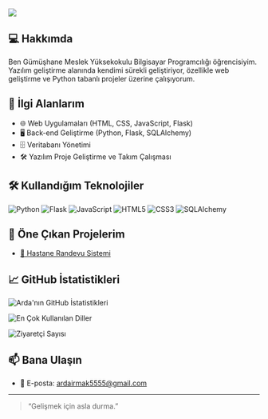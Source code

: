 # <img src="https://readme-typing-svg.herokuapp.com/?lines=Merhaba,+ben+Arda+Irmak!;Yazılım+Geliştiricisiyim&color=F7DF1E&size=20" />


## 💻 Hakkımda

Ben Gümüşhane Meslek Yüksekokulu Bilgisayar Programcılığı öğrencisiyim. Yazılım geliştirme alanında kendimi sürekli geliştiriyor, özellikle web geliştirme ve Python tabanlı projeler üzerine çalışıyorum.

## 🚀 İlgi Alanlarım

- 🌐 Web Uygulamaları (HTML, CSS, JavaScript, Flask)
- 🖥️ Back-end Geliştirme (Python, Flask, SQLAlchemy)
- 🗄️ Veritabanı Yönetimi
- 🛠️ Yazılım Proje Geliştirme ve Takım Çalışması

## 🛠️ Kullandığım Teknolojiler

![Python](https://img.shields.io/badge/Python-3776AB?style=for-the-badge&logo=python&logoColor=white)
![Flask](https://img.shields.io/badge/Flask-000000?style=for-the-badge&logo=flask&logoColor=white)
![JavaScript](https://img.shields.io/badge/JavaScript-F7DF1E?style=for-the-badge&logo=javascript&logoColor=black)
![HTML5](https://img.shields.io/badge/HTML5-E34F26?style=for-the-badge&logo=html5&logoColor=white)
![CSS3](https://img.shields.io/badge/CSS3-1572B6?style=for-the-badge&logo=css3&logoColor=white)
![SQLAlchemy](https://img.shields.io/badge/SQLAlchemy-4479A1?style=for-the-badge&logo=sqlalchemy&logoColor=white)

## 📌 Öne Çıkan Projelerim

- [🏥 Hastane Randevu Sistemi](https://github.com/Sperrex55/hastane-randevu)




## 📈 GitHub İstatistikleri

![Arda'nın GitHub İstatistikleri](https://github-readme-stats.vercel.app/api?username=Sperrex55&show_icons=true&theme=radical)

![En Çok Kullanılan Diller](https://github-readme-stats.vercel.app/api/top-langs/?username=Sperrex55&layout=compact&theme=radical)

![Ziyaretçi Sayısı](https://komarev.com/ghpvc/?username=Sperrex55&color=blue)

## 📫 Bana Ulaşın

- 📧 E-posta: ardairmak5555@gmail.com

---

> “Gelişmek için asla durma.”
